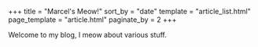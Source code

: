 +++
title = "Marcel's Meow!"
sort_by = "date"
template = "article_list.html"
page_template = "article.html"
paginate_by = 2
+++


Welcome to my blog, I meow about various stuff.

